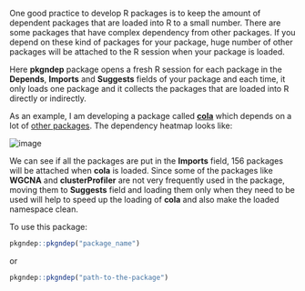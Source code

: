 One good practice to develop R packages is to keep the amount of dependent
packages that are loaded into R to a small number. There are some packages
that have complex dependency from other packages. If you depend on these kind
of packages for your package, huge number of other packages will be attached to the R session
when your package is loaded.

Here **pkgndep** package opens a fresh R session for each package in the
**Depends**, **Imports** and **Suggests** fields of your package and each
time, it only loads one package and it collects the packages that are loaded
into R directly or indirectly.

As an example, I am developing a package called
[**cola**](https://jokergoo.github.com/cola) which depends on a lot of [other
packages](https://github.com/jokergoo/cola/blob/6d5f5a7737fd273c36ff50f35a60bf2b671ed84d/DESCRIPTION).
The dependency heatmap looks like:

![image](https://user-images.githubusercontent.com/449218/57465887-cf8c4400-727f-11e9-96c2-f9eea72a2dad.png)

We can see if all the packages are put in the **Imports** field, 156 packages
will be attached when **cola** is loaded. Since some of the packages like
**WGCNA** and **clusterProfiler** are not very frequently used in the package,
moving them to **Suggests** field and loading them only when they need to be
used will help to speed up the loading of **cola** and also make the loaded
namespace clean.


To use this package:

```r
pkgndep::pkgndep("package_name")
```

or

```r
pkgndep::pkgndep("path-to-the-package")
```
